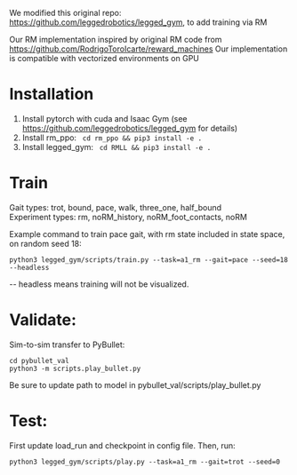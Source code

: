 We modified this original repo: https://github.com/leggedrobotics/legged_gym, to add training via RM

Our RM implementation inspired by original RM code from https://github.com/RodrigoToroIcarte/reward_machines
Our implementation is compatible with vectorized environments on GPU

# Installation

1. Install pytorch with cuda and Isaac Gym (see https://github.com/leggedrobotics/legged_gym for details)
2. Install rm_ppo: ``` cd rm_ppo && pip3 install -e .```
3. Install legged_gym: ``` cd RMLL && pip3 install -e .```

# Train

Gait types: trot, bound, pace, walk, three_one, half_bound\
Experiment types: rm, noRM_history, noRM_foot_contacts, noRM


Example command to train pace gait, with rm state included in state space, on random seed 18:

```
python3 legged_gym/scripts/train.py --task=a1_rm --gait=pace --seed=18 --headless
```

-- headless means training will not be visualized.


# Validate:

Sim-to-sim transfer to PyBullet:

```
cd pybullet_val
python3 -m scripts.play_bullet.py
```

Be sure to update path to model in pybullet_val/scripts/play_bullet.py

# Test:

First update load_run and checkpoint in config file. Then, run:

```
python3 legged_gym/scripts/play.py --task=a1_rm --gait=trot --seed=0
```
